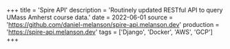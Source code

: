 +++
title = 'Spire API'
description = 'Routinely updated RESTful API to query UMass Amherst course data.'
date = 2022-06-01
source = 'https://github.com/daniel-melanson/spire-api.melanson.dev'
production = 'https://spire-api.melanson.dev'
tags = ['Django', 'Docker', 'AWS', 'GCP']
+++

